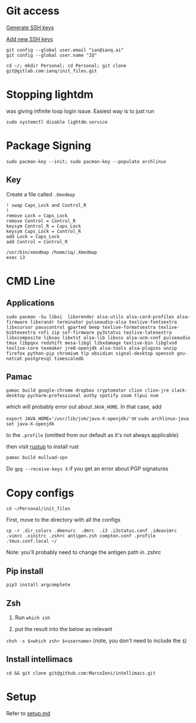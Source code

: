 # Git access

[Generate SSH keys](https://docs.github.com/en/github/authenticating-to-github/connecting-to-github-with-ssh/generating-a-new-ssh-key-and-adding-it-to-the-ssh-agent#)

[Add new SSH keys](https://docs.github.com/en/github/authenticating-to-github/connecting-to-github-with-ssh/adding-a-new-ssh-key-to-your-github-account#)

```
git config --global user.email "ian@ianq.ai"
git config --global user.name "IQ"
```

`cd ~/; mkdir Personal; cd Personal; git clone git@gitlab.com:ianq/init_files.git`

# Stopping lightdm

was giving infinite loop login issue. Easiest way is to just run 

```
sudo systemctl disable lightdm.service
```

# Package Signing

```
sudo pacman-key --init; sudo pacman-key --populate archlinux
```

## Key

Create a file called `.Xmodmap`

```
! swap Caps_Lock and Control_R
!
remove Lock = Caps_Lock
remove Control = Control_R
keysym Control_R = Caps_Lock
keysym Caps_Lock = Control_R
add Lock = Caps_Lock
add Control = Control_R
```

```
/usr/bin/xmodmap /home/iq/.Xmodmap
exec i3
```


# CMD Line  

## Applications
```
sudo pacman -Su libxi  libxrender alsa-utils alsa-card-profiles alsa-firmware libxrandr terminator pulseaudio-alsa texlive-fontsextra libxcursor pavucontrol gparted beep texlive-formatsextra texlive-bibtexextra rofi zip sof-firmware py3status texlive-latexextra libxcomposite libxau libxtst alsa-lib libxss alsa-ucm-conf pulseaudio tmux libpqxx redshift mesa-libgl libxdamage texlive-bin libglvnd texlive-core texmaker jre8-openjdk alsa-tools alsa-plugins unzip firefox python-pip chromium tlp obsidian signal-desktop openssh gnu-netcat postgresql timescaledb
```

## Pamac

```
pamac build google-chrome dropbox cryptomator clion clion-jre slack-desktop pycharm-professional authy spotify zoom tlpui nvm
```

which will probably error out about `JAVA_HOME`. In that case, add 

`export JAVA_HOME='/usr/lib/jvm/java-X-openjdk/'`or `sudo archlinux-java set java-X-openjdk`

to the `.profile` (omitted from our default as it's not always applicable)

then visit [rustup](https://rustup.rs/) to install rust

```
pamac build mullvad-vpn 
```

Do `gpg --receive-keys X` if you get an error about PGP signatures

# Copy configs

```
cd ~/Personal/init_files
```

First, move to the directory with all the configs

`cp -r .dir_colors .dmenurc  .dmrc  .i3 .i3status.conf .ideavimrc .vimrc .xinitrc .zshrc antigen.zsh compton.conf .profile .tmux.conf.local ~/`

Note: you'll probably need to change the antigen path in .zshrc

## Pip install 

`pip3 install argcomplete`

## Zsh

1) Run `which zsh`

2) put the result into the below as relevant

`chsh -s $<which zsh> $<username>` (note, you don't need to include the `$`)

## Install intellimacs

`cd && git clone git@github.com:MarcoIeni/intellimacs.git`

# Setup

Refer to [setup.md](readmes/setup.md)
